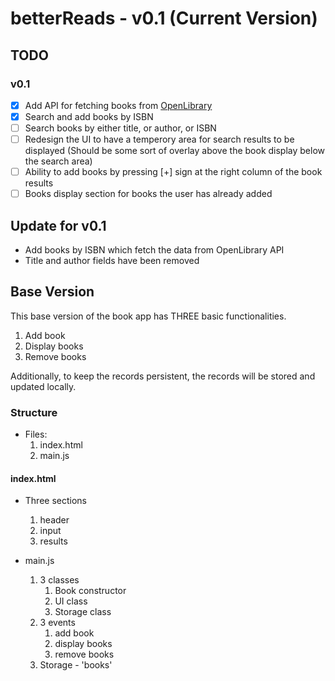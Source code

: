 # betterReads - v0.1 (**Current Version**)

## TODO

### v0.1

- [x] Add API for fetching books from [OpenLibrary](https://openlibrary.org/dev/docs/api/)
- [x] Search and add books by ISBN
- [ ] Search books by either title, or author, or ISBN
- [ ] Redesign the UI to have a temperory area for search results to be displayed (Should be some sort of overlay above the book display below the search area)
- [ ] Ability to add books by pressing [+] sign at the right column of the book results
- [ ] Books display section for books the user has already added

## Update for v0.1

- Add books by ISBN which fetch the data from OpenLibrary API
- Title and author fields have been removed

## Base Version

This base version of the book app has THREE basic functionalities.

1. Add book
2. Display books
3. Remove books

Additionally, to keep the records persistent, the records will be stored and updated locally.

### Structure

- Files:
  1. index.html
  2. main.js

#### index.html

- Three sections

  1. header
  2. input
  3. results

- main.js
  1. 3 classes
     1. Book constructor
     2. UI class
     3. Storage class
  2. 3 events
     1. add book
     2. display books
     3. remove books
  3. Storage - 'books'

